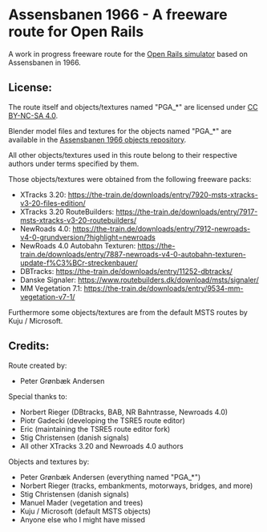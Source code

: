
# Assensbanen 1966 - A freeware route for Open Rails

A work in progress freeware route for the [Open Rails simulator](https://www.openrails.org/) based on Assensbanen in 1966.


## License:

The route itself and objects/textures named "PGA_\*" are licensed under [CC BY-NC-SA 4.0](https://creativecommons.org/licenses/by-nc-sa/4.0/).

Blender model files and textures for the objects named "PGA_\*" are available in the [Assensbanen 1966 objects repository](https://github.com/pgroenbaek/openrails-route-asb1966-objects).

All other objects/textures used in this route belong to their respective authors under terms specified by them.

Those objects/textures were obtained from the following freeware packs:
- XTracks 3.20: https://the-train.de/downloads/entry/7920-msts-xtracks-v3-20-files-edition/
- XTracks 3.20 RouteBuilders: https://the-train.de/downloads/entry/7917-msts-xtracks-v3-20-routebuilders/
- NewRoads 4.0: https://the-train.de/downloads/entry/7912-newroads-v4-0-grundversion/?highlight=newroads
- NewRoads 4.0 Autobahn Texturen: https://the-train.de/downloads/entry/7887-newroads-v4-0-autobahn-texturen-update-f%C3%BCr-streckenbauer/
- DBTracks: https://the-train.de/downloads/entry/11252-dbtracks/
- Danske Signaler: https://www.routebuilders.dk/download/msts/signaler/
- MM Vegetation 7.1: https://the-train.de/downloads/entry/9534-mm-vegetation-v7-1/

Furthermore some objects/textures are from the default MSTS routes by Kuju / Microsoft.


## Credits:

Route created by:
- Peter Grønbæk Andersen

Special thanks to:
- Norbert Rieger (DBtracks, BAB, NR Bahntrasse, Newroads 4.0)
- Piotr Gadecki (developing the TSRE5 route editor)
- Eric (maintaining the TSRE5 route editor fork)
- Stig Christensen (danish signals)
- All other XTracks 3.20 and Newroads 4.0 authors

Objects and textures by:
- Peter Grønbæk Andersen (everything named "PGA_*")
- Norbert Rieger (tracks, embankments, motorways, bridges, and more)
- Stig Christensen (danish signals)
- Manuel Mader (vegetation and trees)
- Kuju / Microsoft (default MSTS objects)
- Anyone else who I might have missed
